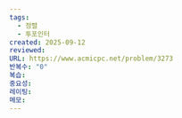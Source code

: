 ```yaml
---
tags:
  - 정렬
  - 투포인터
created: 2025-09-12
reviewed:
URL: https://www.acmicpc.net/problem/3273
반복수: "0"
복습:
중요성:
레이팅:
메모:
---
```

